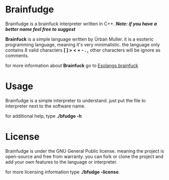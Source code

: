 # Brainfudge 
Brainfudge is a brainfuck interpreter written in C++.
***Note: if you have a better name feel free to suggest***

**Brainfuck** is a simple language written by Ürban Muller. it is a esoteric programming language, meaning it's very minimalistic. 
the language only contains 8 valid characters **[ ] > < + - . ,** other characters 
will be ignore as comments.

for more information about **Brainfuck** go to <a href="https://esolangs.org/wiki/Brainfuck">Esolangs brainfuck</a>


# Usage 
Brainfudge is a simple interpreter to understand.
just put the file to interpreter next to the software name. 

for additional help, type **./bfudge -h**

# License 
Brainfudge is under the GNU General Public license. 
meaning the project is open-source and free from warranty. you can fork 
or clone the project and add your own features to the language or interpreter.

for more licensing information type **./bfudge -license**.
